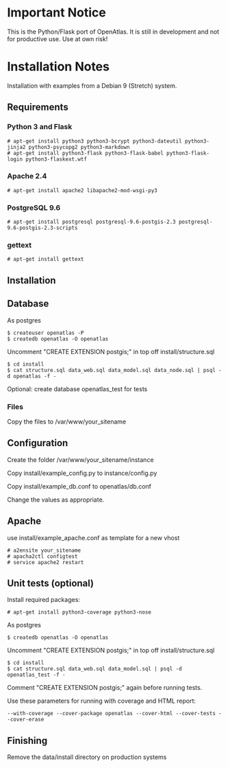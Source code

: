 # Important Notice

This is the Python/Flask port of OpenAtlas. It is still in development and not for productive use. Use at own risk!

# Installation Notes

Installation with examples from a Debian 9 (Stretch) system.

## Requirements

### Python 3 and Flask

    # apt-get install python3 python3-bcrypt python3-dateutil python3-jinja2 python3-psycopg2 python3-markdown
    # apt-get install python3-flask python3-flask-babel python3-flask-login python3-flaskext.wtf

### Apache 2.4

    # apt-get install apache2 libapache2-mod-wsgi-py3

### PostgreSQL 9.6

    # apt-get install postgresql postgresql-9.6-postgis-2.3 postgresql-9.6-postgis-2.3-scripts

### gettext

    # apt-get install gettext

## Installation

## Database

As postgres

    $ createuser openatlas -P
    $ createdb openatlas -O openatlas

Uncomment "CREATE EXTENSION postgis;" in top off install/structure.sql

    $ cd install
    $ cat structure.sql data_web.sql data_model.sql data_node.sql | psql -d openatlas -f -

Optional: create database openatlas_test for tests

### Files

Copy the files to /var/www/your_sitename

## Configuration

Create the folder /var/www/your_sitename/instance

Copy install/example_config.py to instance/config.py

Copy install/example_db.conf to openatlas/db.conf

Change the values as appropriate.

## Apache

use install/example_apache.conf as template for a new vhost

    # a2ensite your_sitename
    # apacha2ctl configtest
    # service apache2 restart

## Unit tests (optional)

Install required packages:    
    
    # apt-get install python3-coverage python3-nose
    
As postgres

    $ createdb openatlas -O openatlas
    
Uncomment "CREATE EXTENSION postgis;" in top off install/structure.sql

    $ cd install    
    $ cat structure.sql data_web.sql data_model.sql | psql -d openatlas_test -f -

Comment "CREATE EXTENSION postgis;" again before running tests.

Use these parameters for running with coverage and HTML report:

    --with-coverage --cover-package openatlas --cover-html --cover-tests --cover-erase   

## Finishing

Remove the data/install directory on production systems




